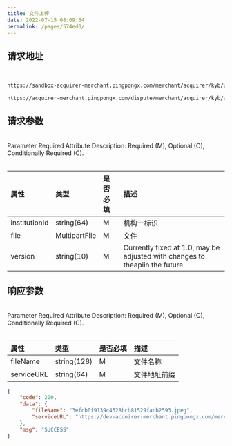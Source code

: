 ```yaml
---
title: 文件上传
date: 2022-07-15 08:09:34
permalink: /pages/574ed0/
---
```


## 请求地址

<br/>
<div>
<code-group>
  <code-block title="沙箱环境" active>

  ```bash
  https://sandbox-acquirer-merchant.pingpongx.com/merchant/acquirer/kyb/upload
  ```
  </code-block>
  <code-block title="生产环境">

  ```bash
  https://acquirer-merchant.pingpongx.com/dispute/merchant/acquirer/kyb/upload
  ```
  </code-block>
</code-group>
</div>



## 请求参数


<br/>
<el-tag type="danger" effect="dark">Parameter Required Attribute Description: Required (M), Optional (O), Conditionally Required (C).</el-tag>
<br/>
<br/>


|属性| 类型            |是否必填|描述|
|:----|:--------------|:----|:----|
|institutionId| string(64)    |M|机构一标识|
|file| MultipartFile |M|文件|
| version       | string(10)    | M    | Currently fixed at 1.0, may be adjusted with changes to theapiin the future                                                                                                                                         |

## 响应参数


<br/>
<el-tag type="danger" effect="dark">Parameter Required Attribute Description: Required (M), Optional (O), Conditionally Required (C).</el-tag>
<br/>
<br/>


|属性|类型|是否必填|描述|
|:----|:----|:----|:----|
|fileName|string(128)|M|文件名称|
|serviceURL|string(64)|M|文件地址前缀|


```json
{
    "code": 200,
    "data": {
        "fileName": "3efcb0f9139c4528bcb81529facb2593.jpeg",
        "serviceURL": "https://dev-acquirer-merchant.pingpongx.com/merchant/acquirer/file/selectFile/"
    },
    "msg": "SUCCESS"
}
```